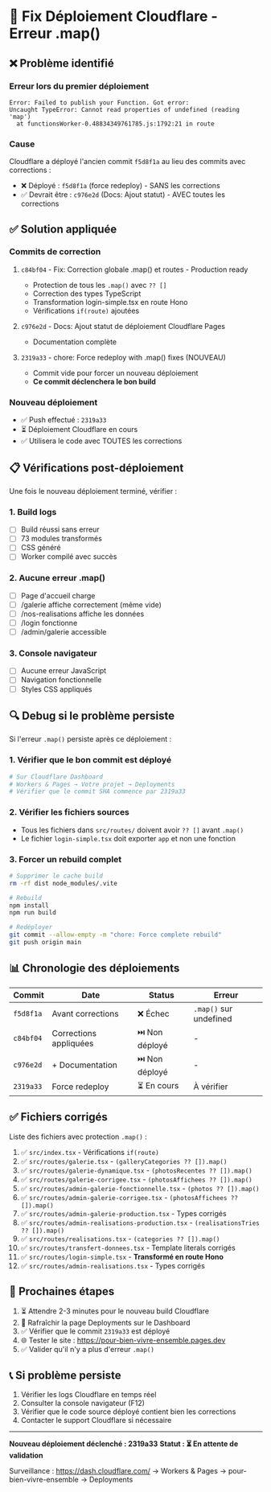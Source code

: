 # 🔧 Fix Déploiement Cloudflare - Erreur .map()

## ❌ Problème identifié

### Erreur lors du premier déploiement
```
Error: Failed to publish your Function. Got error: 
Uncaught TypeError: Cannot read properties of undefined (reading 'map')
  at functionsWorker-0.48834349761785.js:1792:21 in route
```

### Cause
Cloudflare a déployé l'ancien commit `f5d8f1a` au lieu des commits avec corrections :
- ❌ Déployé : `f5d8f1a` (force redeploy) - SANS les corrections
- ✅ Devrait être : `c976e2d` (Docs: Ajout statut) - AVEC toutes les corrections

## ✅ Solution appliquée

### Commits de correction
1. `c84bf04` - Fix: Correction globale .map() et routes - Production ready
   - Protection de tous les `.map()` avec `?? []`
   - Correction des types TypeScript
   - Transformation login-simple.tsx en route Hono
   - Vérifications `if(route)` ajoutées

2. `c976e2d` - Docs: Ajout statut de déploiement Cloudflare Pages
   - Documentation complète

3. `2319a33` - chore: Force redeploy with .map() fixes (NOUVEAU)
   - Commit vide pour forcer un nouveau déploiement
   - **Ce commit déclenchera le bon build**

### Nouveau déploiement
- ✅ Push effectué : `2319a33`
- ⏳ Déploiement Cloudflare en cours
- ✅ Utilisera le code avec TOUTES les corrections

## 📋 Vérifications post-déploiement

Une fois le nouveau déploiement terminé, vérifier :

### 1. Build logs
- [ ] Build réussi sans erreur
- [ ] 73 modules transformés
- [ ] CSS généré
- [ ] Worker compilé avec succès

### 2. Aucune erreur .map()
- [ ] Page d'accueil charge
- [ ] /galerie affiche correctement (même vide)
- [ ] /nos-realisations affiche les données
- [ ] /login fonctionne
- [ ] /admin/galerie accessible

### 3. Console navigateur
- [ ] Aucune erreur JavaScript
- [ ] Navigation fonctionnelle
- [ ] Styles CSS appliqués

## 🔍 Debug si le problème persiste

Si l'erreur `.map()` persiste après ce déploiement :

### 1. Vérifier que le bon commit est déployé
```bash
# Sur Cloudflare Dashboard
# Workers & Pages → Votre projet → Deployments
# Vérifier que le commit SHA commence par 2319a33
```

### 2. Vérifier les fichiers sources
- Tous les fichiers dans `src/routes/` doivent avoir `?? []` avant `.map()`
- Le fichier `login-simple.tsx` doit exporter `app` et non une fonction

### 3. Forcer un rebuild complet
```bash
# Supprimer le cache build
rm -rf dist node_modules/.vite

# Rebuild
npm install
npm run build

# Redéployer
git commit --allow-empty -m "chore: Force complete rebuild"
git push origin main
```

## 📊 Chronologie des déploiements

| Commit | Date | Status | Erreur |
|--------|------|--------|--------|
| `f5d8f1a` | Avant corrections | ❌ Échec | `.map()` sur undefined |
| `c84bf04` | Corrections appliquées | ⏭️ Non déployé | - |
| `c976e2d` | + Documentation | ⏭️ Non déployé | - |
| `2319a33` | Force redeploy | ⏳ En cours | À vérifier |

## ✅ Fichiers corrigés

Liste des fichiers avec protection `.map()` :
1. ✅ `src/index.tsx` - Vérifications `if(route)`
2. ✅ `src/routes/galerie.tsx` - `(galleryCategories ?? []).map()`
3. ✅ `src/routes/galerie-dynamique.tsx` - `(photosRecentes ?? []).map()`
4. ✅ `src/routes/galerie-corrigee.tsx` - `(photosAffichees ?? []).map()`
5. ✅ `src/routes/admin-galerie-fonctionnelle.tsx` - `(photos ?? []).map()`
6. ✅ `src/routes/admin-galerie-corrigee.tsx` - `(photosAffichees ?? []).map()`
7. ✅ `src/routes/admin-galerie-production.tsx` - Types corrigés
8. ✅ `src/routes/admin-realisations-production.tsx` - `(realisationsTries ?? []).map()`
9. ✅ `src/routes/realisations.tsx` - `(categories ?? []).map()`
10. ✅ `src/routes/transfert-donnees.tsx` - Template literals corrigés
11. ✅ `src/routes/login-simple.tsx` - **Transformé en route Hono**
12. ✅ `src/routes/admin-realisations.tsx` - Types corrigés

## 🎯 Prochaines étapes

1. ⏳ Attendre 2-3 minutes pour le nouveau build Cloudflare
2. 🔄 Rafraîchir la page Deployments sur le Dashboard
3. ✅ Vérifier que le commit `2319a33` est déployé
4. 🌐 Tester le site : https://pour-bien-vivre-ensemble.pages.dev
5. ✅ Valider qu'il n'y a plus d'erreur `.map()`

## 📞 Si problème persiste

1. Vérifier les logs Cloudflare en temps réel
2. Consulter la console navigateur (F12)
3. Vérifier que le code source déployé contient bien les corrections
4. Contacter le support Cloudflare si nécessaire

---

**Nouveau déploiement déclenché : 2319a33**
**Statut : ⏳ En attente de validation**

Surveillance : https://dash.cloudflare.com/ → Workers & Pages → pour-bien-vivre-ensemble → Deployments

